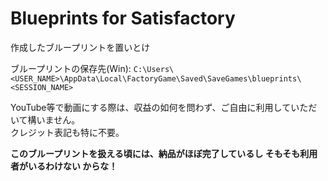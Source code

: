 
# Blueprints for Satisfactory

作成したブループリントを置いとけ  

ブループリントの保存先(Win): ```C:\Users\<USER_NAME>\AppData\Local\FactoryGame\Saved\SaveGames\blueprints\<SESSION_NAME>```  

YouTube等で動画にする際は、収益の如何を問わず、ご自由に利用していただいて構いません。  
クレジット表記も特に不要。  

**このブループリントを扱える頃には、納品がほぼ完了しているし そもそも利用者がいるわけない からな！**  
